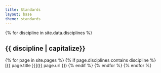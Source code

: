 ```yaml
---
title: Standards
layout: base
theme: standards
---
```

{% for discipline in site.data.disciplines %}
## {{ discipline | capitalize}}
{% for page in site.pages %}
{% if page.disciplines contains discipline %}
[{{ page.title }}]({{ page.url }})
{% endif %}
{% endfor %}
{% endfor %}

    
